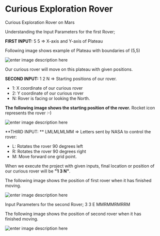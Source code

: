 # Curious Exploration Rover
Curious Exploration Rover on Mars

Understanding the Input Parameters for the first Rover;

**FIRST INPUT:** 5 5 => X-axis and Y-axis of Plateau

Following image shows example of Plateau with boundaries of (5,5)

![enter image description here](https://drive.google.com/uc?export=download&id=1n8kRgjZGxfPgzbu58ZZKh3Cn3UdgWQzR)

Our curious rover will move on this plateau with given positions. 

**SECOND INPUT:** 1 2 N => Starting positions of our rover.
- 1: X coordinate of our curious rover
- 2: Y coordinate of our curious rover
- N: Rover is facing or looking the North.

**The following image shows the starting position of the rover.** Rocket icon represents the rover :-)

![enter image description here](https://drive.google.com/uc?export=download&id=1Gp8hpXfnqof3ZpjeV2owa_i7BrpYj-ib)

**THIRD INPUT: ** LMLMLMLMM => Letters sent by NASA to control the rover:
- L: Rotates the rover 90 degrees left
- R: Rotates the rover 90 degrees right
- M: Move forward one grid point.

When we execute the project with given inputs, final location or position of our curious rover will be **"1 3 N"**.

The following image shows the position of first rover when it has finished moving.

![enter image description here](https://drive.google.com/uc?export=download&id=1k4lIW3tk-Eo0iFeX2nkgP6NT0xl5jwMZ)

Input Parameters for the second Rover;
3 3 E
MMRMMRMRRM

The following image shows the position of second rover when it has finished moving.

![enter image description here](https://drive.google.com/uc?export=download&id=11sAglmpgrnb6TAO_EYNraiFD9ONnoA8S)




